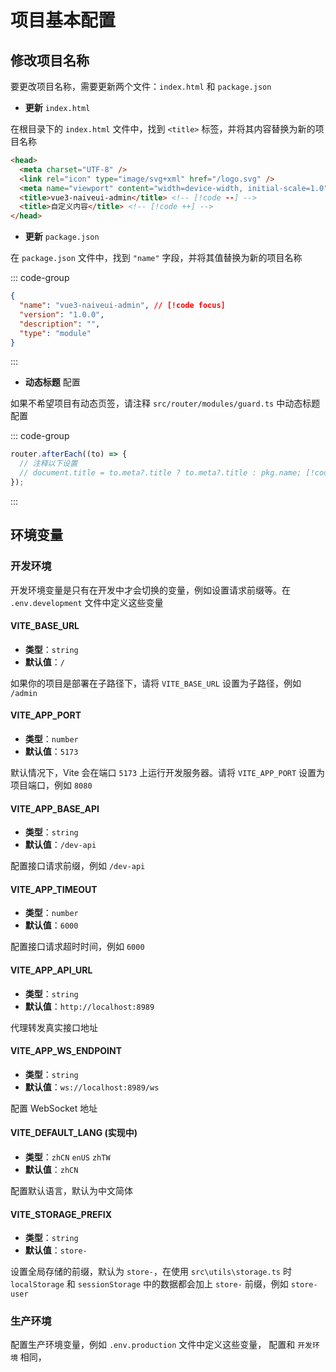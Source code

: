 # 项目基本配置

## 修改项目名称

要更改项目名称，需要更新两个文件：`index.html` 和 `package.json`

- **更新** `index.html`

在根目录下的 `index.html` 文件中，找到 `<title>` 标签，并将其内容替换为新的项目名称

```html [index.html]
<head>
  <meta charset="UTF-8" />
  <link rel="icon" type="image/svg+xml" href="/logo.svg" />
  <meta name="viewport" content="width=device-width, initial-scale=1.0" />
  <title>vue3-naiveui-admin</title> <!-- [!code --] -->
  <title>自定义内容</title> <!-- [!code ++] -->
</head>
```

- **更新** `package.json`

在 `package.json` 文件中，找到 `"name"` 字段，并将其值替换为新的项目名称

::: code-group

```json [package.json]
{
  "name": "vue3-naiveui-admin", // [!code focus]
  "version": "1.0.0",
  "description": "",
  "type": "module"
}
```

:::

- **动态标题** 配置

如果不希望项目有动态页签，请注释 `src/router/modules/guard.ts` 中动态标题配置

::: code-group

```ts [src/router/modules/guard.ts]
router.afterEach((to) => {
  // 注释以下设置
  // document.title = to.meta?.title ? to.meta?.title : pkg.name; [!code --]
});
```

:::

## 环境变量

### 开发环境

开发环境变量是只有在开发中才会切换的变量，例如设置请求前缀等。在 `.env.development` 文件中定义这些变量

#### VITE_BASE_URL

- **类型**：`string`
- **默认值**：`/`

如果你的项目是部署在子路径下，请将 `VITE_BASE_URL` 设置为子路径，例如 `/admin`

#### VITE_APP_PORT

- **类型**：`number`
- **默认值**：`5173`

默认情况下，Vite 会在端口 `5173` 上运行开发服务器。请将 `VITE_APP_PORT` 设置为项目端口，例如 `8080`

#### VITE_APP_BASE_API

- **类型**：`string`
- **默认值**：`/dev-api`

配置接口请求前缀，例如 `/dev-api`

#### VITE_APP_TIMEOUT

- **类型**：`number`
- **默认值**：`6000`

配置接口请求超时时间，例如 `6000`

#### VITE_APP_API_URL

- **类型**：`string`
- **默认值**：`http://localhost:8989`

代理转发真实接口地址

#### VITE_APP_WS_ENDPOINT

- **类型**：`string`
- **默认值**：`ws://localhost:8989/ws`

配置 WebSocket 地址

#### VITE_DEFAULT_LANG (实现中)

- **类型**：`zhCN` `enUS` `zhTW`
- **默认值**：`zhCN`

配置默认语言，默认为中文简体

#### VITE_STORAGE_PREFIX

- **类型**：`string`
- **默认值**：`store-`

设置全局存储的前缀，默认为 `store-`，在使用 `src\utils\storage.ts` 时 `localStorage` 和 `sessionStorage` 中的数据都会加上 `store-` 前缀，例如 `store-user`

### 生产环境

配置生产环境变量，例如 `.env.production` 文件中定义这些变量， 配置和 `开发环境` 相同，
